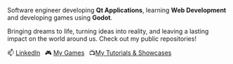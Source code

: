 Software engineer developing **Qt Applications**, learning **Web Development** and developing games using **Godot**.

Bringing dreams to life, turning ideas into reality, and leaving a lasting impact on the world around us. Check out my public repositories!

📫 [LinkedIn](https://www.linkedin.com/in/johnhunter98) &ensp;🎮 [My Games](https://travh98.itch.io/) &ensp;📺[My Tutorials & Showcases](https://www.youtube.com/@travh98_/videos)

<!---
Travh98/Travh98 is a ✨ special ✨ repository because its `README.md` (this file) appears on your GitHub profile.
You can click the Preview link to take a look at your changes.
--->
